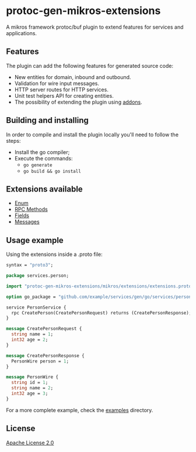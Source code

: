 # protoc-gen-mikros-extensions

A mikros framework protoc/buf plugin to extend features for services and applications.

## Features

The plugin can add the following features for generated source code:

* New entities for domain, inbound and outbound.
* Validation for wire input messages.
* HTTP server routes for HTTP services.
* Unit test helpers API for creating entities.
* The possibility of extending the plugin using [addons](docs/addons.md).

## Building and installing

In order to compile and install the plugin locally you'll need to follow the steps:

* Install the go compiler;
* Execute the commands:
  * `go generate`
  * `go build && go install`

## Extensions available

* [Enum](docs/enum.md)
* [RPC Methods](docs/method.md)
* [Fields](docs/field.md)
* [Messages](docs/message.md)

## Usage example

Using the extensions inside a .proto file:

```protobuf
syntax = "proto3";

package services.person;

import "protoc-gen-mikros-extensions/mikros/extensions/extensions.proto";

option go_package = "github.com/example/services/gen/go/services/person;person;"

service PersonService {
  rpc CreatePerson(CreatePersonRequest) returns (CreatePersonResponse);
}

message CreatePersonRequest {
  string name = 1;
  int32 age = 2;
}

message CreatePersonResponse {
  PersonWire person = 1;
}

message PersonWire {
  string id = 1;
  string name = 2;
  int32 age = 3;
}
```

For a more complete example, check the [examples](examples/README.md) directory.

## License

[Apache License 2.0](LICENSE)